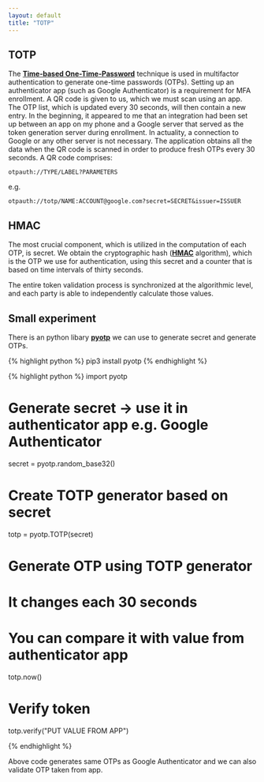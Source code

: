 ```yaml
---
layout: default
title: "TOTP"
---
```


## TOTP

The [**Time-based One-Time-Password**][totp-wiki] technique is used in multifactor authentication to generate one-time passwords (OTPs). Setting up an authenticator app (such as Google Authenticator) is a requirement for MFA enrollment. A QR code is given to us, which we must scan using an app. The OTP list, which is updated every 30 seconds, will then contain a new entry. In the beginning, it appeared to me that an integration had been set up between an app on my phone and a Google server that served as the token generation server during enrollment. In actuality, a connection to Google or any other server is not necessary. The application obtains all the data when the QR code is scanned in order to produce fresh OTPs every 30 seconds. A QR code comprises:

`otpauth://TYPE/LABEL?PARAMETERS`

e.g.

`otpauth://totp/NAME:ACCOUNT@google.com?secret=SECRET&issuer=ISSUER`

## HMAC

The most crucial component, which is utilized in the computation of each OTP, is secret. We obtain the cryptographic hash ([**HMAC**][hmac-wiki] algorithm), which is the OTP we use for authentication, using this secret and a counter that is based on time intervals of thirty seconds.

The entire token validation process is synchronized at the algorithmic level, and each party is able to independently calculate those values.

## Small experiment

There is an python libary [**pyotp**][pyotp-gh] we can use to generate secret and generate OTPs.

{% highlight python %}
pip3 install pyotp
{% endhighlight %}

{% highlight python %}
import pyotp

# Generate secret -> use it in authenticator app e.g. Google Authenticator

secret = pyotp.random_base32()

# Create TOTP generator based on secret

totp = pyotp.TOTP(secret)

# Generate OTP using TOTP generator

# It changes each 30 seconds

# You can compare it with value from authenticator app

totp.now()

# Verify token

totp.verify("PUT VALUE FROM APP")

{% endhighlight %}

Above code generates same OTPs as Google Authenticator and we can also validate OTP taken from app.

[totp-wiki]: https://en.wikipedia.org/wiki/Time-based_one-time_password
[hmac-wiki]: https://en.wikipedia.org/wiki/HMAC-based_one-time_password#Definition
[pyotp-gh]: https://github.com/pyauth/pyotp
